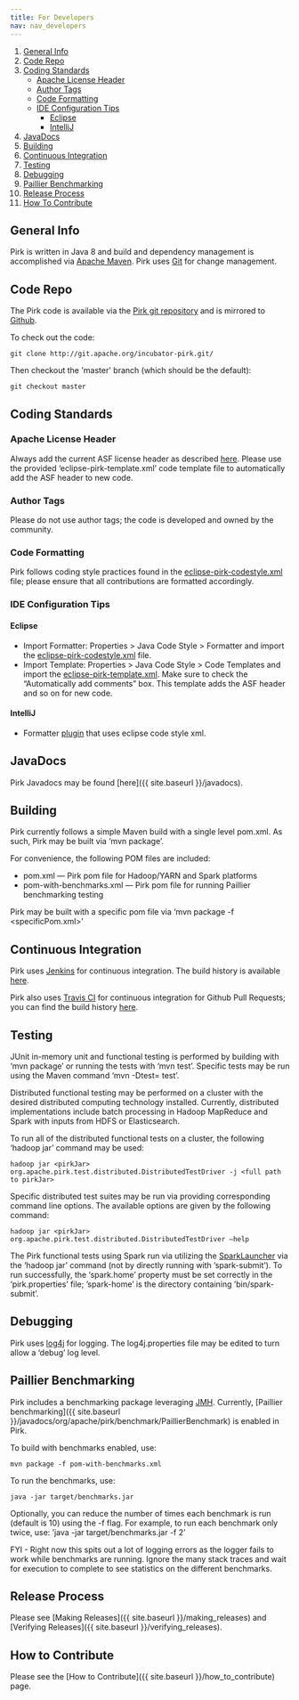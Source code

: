 ```yaml
---
title: For Developers
nav: nav_developers
---
```


1. [General Info](#general-info)
2. [Code Repo](#code-repo)
3. [Coding Standards](#coding-standards)
	* [Apache License Header](#apache-license-header)
	* [Author Tags](#author-tags)
	* [Code Formatting](#code-formatting)
	* [IDE Configuration Tips](#ide-configuration-tips)
		* [Eclipse](#eclipse)
		* [IntelliJ](#intellij)
4. [JavaDocs](#javadocs)
5. [Building](#building)
6. [Continuous Integration](#continuous-integration)
7. [Testing](#testing)
8. [Debugging](#debugging)
9. [Paillier Benchmarking](#paillier-benchmarking)
10. [Release Process](#release-process)
11. [How To Contribute](#how-to-contribute)

	
## General Info

Pirk is written in Java 8 and build and dependency management is accomplished via [Apache Maven](https://maven.apache.org/). Pirk uses [Git](https://git-scm.com/) for change management. 
 
## Code Repo

The Pirk code is available via the [Pirk git repository](https://git-wip-us.apache.org/repos/asf?p=incubator-pirk.git) and is mirrored to [Github](https://github.com/apache/incubator-pirk). 

To check out the code: 

	git clone http://git.apache.org/incubator-pirk.git/

Then checkout the 'master' branch (which should be the default): 

	git checkout master

## Coding Standards
 
### Apache License Header

Always add the current ASF license header as described [here](https://www.apache.org/legal/src-headers). Please use the provided ‘eclipse-pirk-template.xml’ code template file to automatically add the ASF header to new code.

### Author Tags 

Please do not use author tags; the code is developed and owned by the community.

### Code Formatting

Pirk follows coding style practices found in the [eclipse-pirk-codestyle.xml](https://github.com/apache/incubator-pirk) file; please ensure that all contributions are formatted accordingly. 

### IDE Configuration Tips

#### Eclipse
* Import Formatter: Properties > Java Code Style > Formatter and import the [eclipse-pirk-codestyle.xml](https://github.com/apache/incubator-pirk) file.
* Import Template: Properties > Java Code Style > Code Templates and import the [eclipse-pirk-template.xml](https://github.com/apache/incubator-pirk). Make sure to check the “Automatically add comments” box. This template adds the ASF header and so on for new code.

#### IntelliJ
* Formatter [plugin](https://code.google.com/p/eclipse-code-formatter-intellij-plugin) that uses eclipse code style xml.

## JavaDocs

Pirk Javadocs may be found [here]({{ site.baseurl }}/javadocs). 

## Building

Pirk currently follows a simple Maven build with a single level pom.xml. As such, Pirk may be built via ‘mvn package’. 

For convenience, the following POM files are included: 

* pom.xml — Pirk pom file for Hadoop/YARN and Spark platforms
* pom-with-benchmarks.xml — Pirk pom file for running Paillier benchmarking testing

Pirk may be built with a specific pom file via ‘mvn package -f <specificPom.xml>’

## Continuous Integration 

Pirk uses [Jenkins](https://builds.apache.org/) for continuous integration. The build history is available [here](https://builds.apache.org/job/pirk/).

Pirk also uses [Travis CI](https://travis-ci.org/) for continuous integration for Github Pull Requests; you can find the build history [here](https://travis-ci.org/apache/incubator-pirk).

## Testing

JUnit in-memory unit and functional testing is performed by building with ‘mvn package’ or running the tests with ‘mvn test’. Specific tests may be run using the Maven command ‘mvn -Dtest=<testName> test’.

Distributed functional testing may be performed on a cluster with the desired distributed computing technology installed. Currently, distributed implementations include batch processing in Hadoop MapReduce and Spark with inputs from HDFS or Elasticsearch. 

To run all of the distributed functional tests on a cluster, the following ‘hadoop jar’ command may be used:

	hadoop jar <pirkJar> org.apache.pirk.test.distributed.DistributedTestDriver -j <full path to pirkJar>

Specific distributed test suites may be run via providing corresponding command line options. The available options are given by the following command:

	hadoop jar <pirkJar> org.apache.pirk.test.distributed.DistributedTestDriver —help

The Pirk functional tests using Spark run via utilizing the [SparkLauncher](https://spark.apache.org/docs/1.6.0/api/java/org/apache/spark/launcher/package-summary.html) via the ‘hadoop jar’ command (not by directly running with ’spark-submit’). 
To run successfully, the ‘spark.home’ property must be set correctly in the ‘pirk.properties’ file; ’spark-home’ is the directory containing ’bin/spark-submit’.

## Debugging

Pirk uses [log4j](http://logging.apache.org/log4j/1.2/) for logging. The log4j.properties file may be edited to turn allow a ‘debug’ log level.

## Paillier Benchmarking 

Pirk includes a benchmarking package leveraging [JMH](http://openjdk.java.net/projects/code-tools/jmh/). Currently, [Paillier benchmarking]({{ site.baseurl }}/javadocs/org/apache/pirk/benchmark/PaillierBenchmark) is enabled in Pirk. 

To build with benchmarks enabled, use: 

	mvn package -f pom-with-benchmarks.xml

To run the benchmarks, use: 

	java -jar target/benchmarks.jar

Optionally, you can reduce the number of times each benchmark is run (default is 10) using the -f flag. For example, to run each benchmark only twice, use: ’java -jar target/benchmarks.jar -f 2’

FYI - Right now this spits out a lot of logging errors as the logger fails to work while benchmarks are running. Ignore the many stack traces and wait for execution to complete to see statistics on the different benchmarks.

## Release Process

Please see [Making Releases]({{ site.baseurl }}/making_releases) and [Verifying Releases]({{ site.baseurl }}/verifying_releases).

## How to Contribute

Please see the [How to Contribute]({{ site.baseurl }}/how_to_contribute) page.
